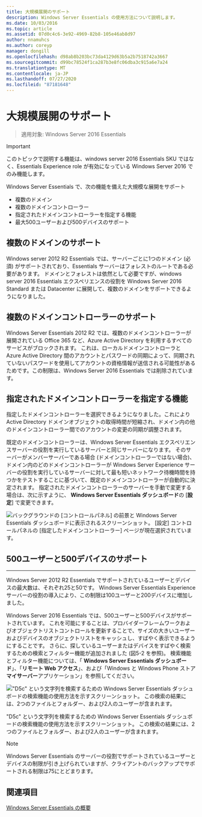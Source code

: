 ```yaml
---
title: 大規模展開のサポート
description: Windows Server Essentials の使用方法について説明します。
ms.date: 10/03/2016
ms.topic: article
ms.assetid: 07d0c4c6-3e92-4969-82b8-105e46ab8d97
author: nnamuhcs
ms.author: coreyp
manager: dongill
ms.openlocfilehash: d98ab8b203bc73da4129d63b5a2b7518742a3667
ms.sourcegitcommit: d99bc78524f1ca287b3e8fc06dba3c915a6e7a24
ms.translationtype: MT
ms.contentlocale: ja-JP
ms.lasthandoff: 07/27/2020
ms.locfileid: "87181648"
---
```

# <a name="support-for-larger-deployments"></a>大規模展開のサポート

>適用対象: Windows Server 2016 Essentials

> [!IMPORTANT]
> このトピックで説明する機能は、windows server 2016 Essentials SKU ではなく、Essentials Experience role が有効になっている Windows Server 2016 でのみ機能します。


Windows Server Essentials で、次の機能を備えた大規模な展開をサポート

- 複数のドメイン
- 複数のドメインコントローラー
- 指定されたドメインコントローラーを指定する機能
- 最大500ユーザーおよび500デバイスのサポート

## <a name="support-for-multiple-domains"></a>複数のドメインのサポート

Windows server 2012 R2 Essentials では、サーバーごとに1つのドメイン (必須) がサポートされており、Essentials サーバーはフォレストのルートである必要があります。 ドメインとフォレストは依然として必要ですが、windows server 2016 Essentials エクスペリエンスの役割を Windows Server 2016 Standard または Datacenter に展開して、複数のドメインをサポートできるようになりました。

## <a name="support-for-multiple-domain-controllers"></a>複数のドメインコントローラーのサポート

 Windows Server Essentials 2012 R2 では、複数のドメインコントローラーが展開されている Office 365 など、Azure Active Directory を利用するすべてのサービスがブロックされます。 これは、ローカルドメインコントローラと Azure Active Directory 間のアカウントとパスワードの同期によって、同期されていないパスワードを使用してアカウントの資格情報が送信される可能性があるためです。この制限は、Windows Server 2016 Essentials では削除されています。

## <a name="ability-to-specify-a-designated-domain-controller"></a>指定されたドメインコントローラーを指定する機能

指定したドメインコントローラーを選択できるようになりました。これにより Active Directory ドメインオブジェクトの取得時間が短縮され、ドメイン内の他のドメインコントローラー間でのアカウントの変更の同期が調整されます。

既定のドメインコントローラーは、Windows Server Essentials エクスペリエンスサーバーの役割を実行しているサーバーと同じサーバーになります。 そのサーバーがメンバーサーバーである場合 (ドメインコントローラーではない場合)、ドメイン内のどのドメインコントローラーが Windows Server Experience サーバーの役割を実行しているサーバーに対して最も短いネットワーク待機時間を持つかをテストすることに基づいて、既定のドメインコントローラーが自動的に決定されます。 指定されたドメインコントローラーのサーバーを手動で変更する場合は、次に示すように、 **Windows Server Essentials ダッシュボード**の [**設定**] で変更できます。

![バックグラウンドの [コントロールパネル] の前景と Windows Server Essentials ダッシュボードに表示されるスクリーンショット。 [設定] コントロールパネルの [指定したドメインコントローラー] ページが現在選択されています。](media/larger-deployments-1.PNG)

## <a name="support-for-500-users-and-500-devices"></a>500ユーザーと500デバイスのサポート
-------------------------------------

Windows Server 2012 R2 Essentials でサポートされているユーザーとデバイスの最大数は、それぞれ25と50です。 Windows Server Essentials Experience サーバーの役割の導入により、この制限は100ユーザーと200デバイスに増加しました。

Windows Server 2016 Essentials では、500ユーザーと500デバイスがサポートされています。 これを可能にすることは、プロバイダーフレームワークおよびオブジェクトリストコントロールを更新することで、サイズの大きいユーザーおよびデバイスのオブジェクトリストをキャッシュし、すばやく表示できるようにすることです。 さらに、探しているユーザーまたはデバイスをすばやく検索するための検索とフィルター機能が追加されました (図5-2 を参照)。 検索機能とフィルター機能については、「 **Windows Server Essentials ダッシュボード**」、「**リモート Web アクセス**」、および「Windows と Windows Phone ストア**マイサーバー**アプリケーション」を参照してください。

!["D5c" という文字列を検索するための Windows Server Essentials ダッシュボードの検索機能の使用方法を示すスクリーンショット。 この検索の結果には、2つのファイルとフォルダー、および2人のユーザーが含まれます。](media/larger-deployments-2.PNG)

"D5c" という文字列を検索するための Windows Server Essentials ダッシュボードの検索機能の使用方法を示すスクリーンショット。 この検索の結果には、2つのファイルとフォルダー、および2人のユーザーが含まれます。

> [!NOTE]
> Windows Server Essentials のサーバーの役割でサポートされているユーザーとデバイスの制限が引き上げられていますが、クライアントのバックアップでサポートされる制限は75にとどまります。

<a name="see-also"></a>関連項目
--------
[Windows Server Essentials の概要](get-started.md)